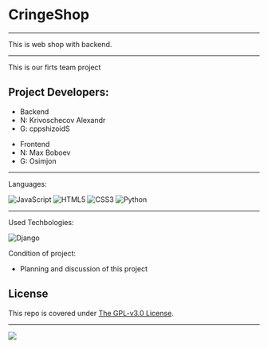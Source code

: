 # CringeShop
---

This is web shop with backend.

---
This is our firts team project

Project Developers:
---

<ul>
  <li>Backend
  <li>N: Krivoschecov Alexandr
  <li>G: cppshizoidS
</ul>
<ul>
  <li>Frontend
  <li>N: Max Boboev
  <li>G: Osimjon
</ul>

---
Languages:

![JavaScript](https://img.shields.io/badge/-JavaScript-090909?style=for-the-badge&logo=JavaScript&logoColor=E9D54D)
![HTML5](https://img.shields.io/badge/html5-%23E34F26.svg?style=for-the-badge&logo=html5&logoColor=white)
![CSS3](https://img.shields.io/badge/css3-%231572B6.svg?style=for-the-badge&logo=css3&logoColor=white)
![Python](https://img.shields.io/badge/python-3670A0?style=for-the-badge&logo=python&logoColor=ffdd54)

---
Used Techbologies:

![Django](https://img.shields.io/badge/django-%23092E20.svg?style=for-the-badge&logo=django&logoColor=white)


Condition of project:
* Planning and discussion of this project


## License

This repo is covered under [The GPL-v3.0 License](LICENSE).

---
![](https://img.shields.io/tokei/lines/github/cppshizoidS/CringeShop)
